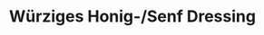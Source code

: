 ---
layout: blog
permalink: /honig-senf-dressing/
pagedesc: Würziges Honig-/Senf Dressing
title: Würziges Honig-/Senf Dressing
headline: Würziges Honig-/Senf Dressing
thumbnail: /assets/images/honigsenfdressing.webp
datafile: honig-senf-dressing
tags: [Dressing]
---